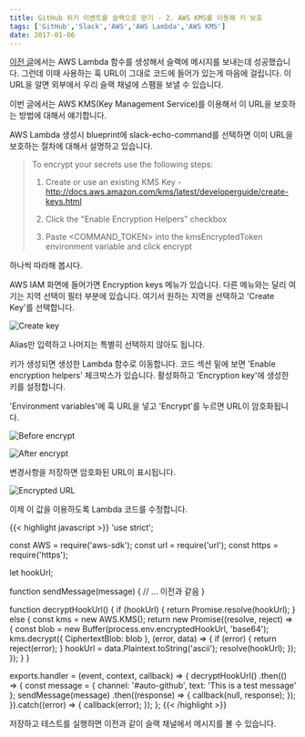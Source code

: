 ```yaml
---
title: GitHub 위키 이벤트를 슬랙으로 받기 - 2. AWS KMS를 이용해 키 보호
tags: ['GitHub','Slack','AWS','AWS Lambda','AWS KMS']
date: 2017-01-06
---
```


<a href='{{< relref "/tech/2017-01-05-1-github-wiki-to-slack-setting-aws-lambda.ko.md" >}}'>이전 글</a>에서는
AWS Lambda 함수를 생성해서 슬랙에 메시지를 보내는데 성공했습니다.
그런데 이때 사용하는 훅 URL이 그대로 코드에 들어가 있는게 마음에 걸립니다.
이 URL을 알면 외부에서 우리 슬랙 채널에 스팸을 보낼 수 있습니다.

이번 글에서는 AWS KMS(Key Management Service)를 이용해서 이 URL을 보호하는 방법에 대해서 얘기합니다.

AWS Lambda 생성시 blueprint에 slack-echo-command를 선택하면 이미 URL을 보호하는 절차에 대해서 설명하고 있습니다.

> To encrypt your secrets use the following steps:
>
> 1. Create or use an existing KMS Key - http://docs.aws.amazon.com/kms/latest/developerguide/create-keys.html
>
> 2. Click the "Enable Encryption Helpers" checkbox
>
> 3. Paste <COMMAND_TOKEN> into the kmsEncryptedToken environment variable and click encrypt

하나씩 따라해 봅시다.

AWS IAM 화면에 들어가면 Encryption keys 메뉴가 있습니다.
다른 메뉴와는 달리 여기는 지역 선택이 필터 부분에 있습니다. 여기서 원하는 지역을 선택하고 'Create Key'를 선택합니다.

![Create key](/img/ko/tech/2017-01-06-1-01.jpg)

Alias만 입력하고 나머지는 특별히 선택하지 않아도 됩니다.

키가 생성되면 생성한 Lambda 함수로 이동합니다.
코드 섹션 밑에 보면 'Enable encryption helpers' 체크박스가 있습니다.
활성화하고 'Encryption key'에 생성한 키를 설정합니다.

'Environment variables'에 훅 URL을 넣고 'Encrypt'를 누르면 URL이 암호화됩니다.

![Before encrypt](/img/ko/tech/2017-01-06-1-02.jpg)

![After encrypt](/img/ko/tech/2017-01-06-1-03.jpg)

변경사항을 저장하면 암호화된 URL이 표시됩니다.

![Encrypted URL](/img/ko/tech/2017-01-06-1-04.jpg)

이제 이 값을 이용하도록 Lambda 코드를 수정합니다.

{{< highlight javascript >}}
'use strict';

const AWS = require('aws-sdk');
const url = require('url');
const https = require('https');

let hookUrl;

function sendMessage(message) {
  // ... 이전과 같음
}

function decryptHookUrl() {
  if (hookUrl) {
    return Promise.resolve(hookUrl);
  } else {
    const kms = new AWS.KMS();
    return new Promise((resolve, reject) => {
      const blob = new Buffer(process.env.encryptedHookUrl, 'base64');
      kms.decrypt({ CiphertextBlob: blob }, (error, data) => {
        if (error) {
          return reject(error);
        }
        hookUrl = data.Plaintext.toString('ascii');
        resolve(hookUrl);
      });
    });
  }
}

exports.handler = (event, context, callback) => {
  decryptHookUrl()
  .then(() => {
    const message = {
      channel: '#auto-github',
      text: 'This is a test message'
    };
    sendMessage(message)
    .then((response) => {
      callback(null, response);
    });
  }).catch((error) => {
    callback(error);
  });
};
{{< /highlight >}}

저장하고 테스트를 실행하면 이전과 같이 슬랙 채널에서 메시지를 볼 수 있습니다.
